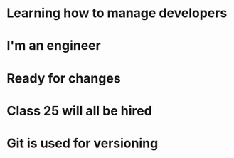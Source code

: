 # Learning how to manage developers
# I'm an engineer
# Ready for changes
# Class 25 will all be hired
# Git is used for versioning
